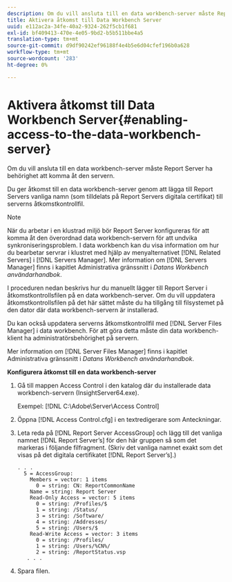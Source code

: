 ```yaml
---
description: Om du vill ansluta till en data workbench-server måste Report Server ha behörighet att komma åt den servern.
title: Aktivera åtkomst till Data Workbench Server
uuid: e112ac2a-34fe-40a2-9324-262f5cb1f681
exl-id: bf409413-470e-4e05-9bd2-b5b511bbe4a5
translation-type: tm+mt
source-git-commit: d9df90242ef96188f4e4b5e6d04cfef196b0a628
workflow-type: tm+mt
source-wordcount: '283'
ht-degree: 0%

---
```


# Aktivera åtkomst till Data Workbench Server{#enabling-access-to-the-data-workbench-server}

Om du vill ansluta till en data workbench-server måste Report Server ha behörighet att komma åt den servern.

Du ger åtkomst till en data workbench-server genom att lägga till Report Servers vanliga namn (som tilldelats på Report Servers digitala certifikat) till serverns åtkomstkontrollfil.

>[!NOTE]
>
>När du arbetar i en klustrad miljö bör Report Server konfigureras för att komma åt den överordnad data workbench-servern för att undvika synkroniseringsproblem. I data workbench kan du visa information om hur du bearbetar servrar i klustret med hjälp av menyalternativet [!DNL Related Servers] i [!DNL Servers Manager]. Mer information om [!DNL Servers Manager] finns i kapitlet Administrativa gränssnitt i *Datans Workbench användarhandbok*.

I proceduren nedan beskrivs hur du manuellt lägger till Report Server i åtkomstkontrollsfilen på en data workbench-server. Om du vill uppdatera åtkomstkontrollsfilen på det här sättet måste du ha tillgång till filsystemet på den dator där data workbench-servern är installerad.

Du kan också uppdatera serverns åtkomstkontrollfil med [!DNL Server Files Manager] i data workbench. För att göra detta måste din data workbench-klient ha administratörsbehörighet på servern.

Mer information om [!DNL Server Files Manager] finns i kapitlet Administrativa gränssnitt i *Datans Workbench användarhandbok*.

**Konfigurera åtkomst till en data workbench-server**

1. Gå till mappen Access Control i den katalog där du installerade data workbench-servern (InsightServer64.exe).

   Exempel: [!DNL C:\Adobe\Server\Access Control]

1. Öppna [!DNL Access Control.cfg] i en textredigerare som Anteckningar.
1. Leta reda på [!DNL Report Server AccessGroup] och lägg till det vanliga namnet [!DNL Report Server’s] för den här gruppen så som det markeras i följande filfragment. (Skriv det vanliga namnet exakt som det visas på det digitala certifikatet [!DNL Report Server’s].)

   ```
   . . .
     5 = AccessGroup: 
       Members = vector: 1 items
         0 = string: CN: ReportCommonName
       Name = string: Report Server
       Read-Only Access = vector: 5 items
         0 = string: /Profiles/$
         1 = string: /Status/
         3 = string: /Software/
         4 = string: /Addresses/
         5 = string: /Users/$
       Read-Write Access = vector: 3 items
         0 = string: /Profiles/
         1 = string: /Users/%CN%/
         2 = string: /ReportStatus.vsp
      . . .
   ```

1. Spara filen.
